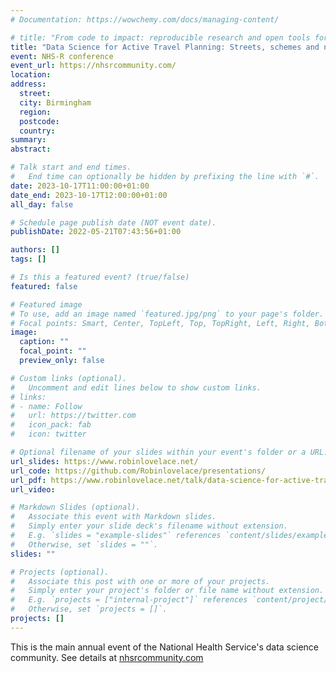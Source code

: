 ```yaml
---
# Documentation: https://wowchemy.com/docs/managing-content/

# title: "From code to impact: reproducible research and open tools for evidence-based policy"
title: "Data Science for Active Travel Planning: Streets, schemes and networks"
event: NHS-R conference
event_url: https://nhsrcommunity.com/
location:
address:
  street: 
  city: Birmingham
  region:
  postcode: 
  country:
summary:
abstract:

# Talk start and end times.
#   End time can optionally be hidden by prefixing the line with `#`.
date: 2023-10-17T11:00:00+01:00
date_end: 2023-10-17T12:00:00+01:00
all_day: false

# Schedule page publish date (NOT event date).
publishDate: 2022-05-21T07:43:56+01:00

authors: []
tags: []

# Is this a featured event? (true/false)
featured: false

# Featured image
# To use, add an image named `featured.jpg/png` to your page's folder. 
# Focal points: Smart, Center, TopLeft, Top, TopRight, Left, Right, BottomLeft, Bottom, BottomRight.
image:
  caption: ""
  focal_point: ""
  preview_only: false

# Custom links (optional).
#   Uncomment and edit lines below to show custom links.
# links:
# - name: Follow
#   url: https://twitter.com
#   icon_pack: fab
#   icon: twitter

# Optional filename of your slides within your event's folder or a URL.
url_slides: https://www.robinlovelace.net/
url_code: https://github.com/Robinlovelace/presentations/
url_pdf: https://www.robinlovelace.net/talk/data-science-for-active-travel-planning-streets-schemes-and-networks/nhs-r-conference.pdf
url_video:

# Markdown Slides (optional).
#   Associate this event with Markdown slides.
#   Simply enter your slide deck's filename without extension.
#   E.g. `slides = "example-slides"` references `content/slides/example-slides.md`.
#   Otherwise, set `slides = ""`.
slides: ""

# Projects (optional).
#   Associate this post with one or more of your projects.
#   Simply enter your project's folder or file name without extension.
#   E.g. `projects = ["internal-project"]` references `content/project/deep-learning/index.md`.
#   Otherwise, set `projects = []`.
projects: []
---
```


This is the main annual event of the National Health Service's data science community.
See details at [nhsrcommunity.com](https://nhsrcommunity.com/events/nhs-r-community-conference-2023-ticket-for-in-person-attendance-on-tuesday-17th-october-2023/)